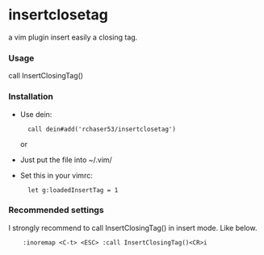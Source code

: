 # insertclosetag

a vim plugin insert easily a closing tag.

### Usage

  call InsertClosingTag() 

### Installation

* Use dein:

        call dein#add('rchaser53/insertclosetag')

    or

* Just put the file into ~/.vim/

* Set this in your vimrc:

        let g:loadedInsertTag = 1
        
### Recommended settings

I strongly recommend to call InsertClosingTag() in insert mode.
Like below.

        :inoremap <C-t> <ESC> :call InsertClosingTag()<CR>i
